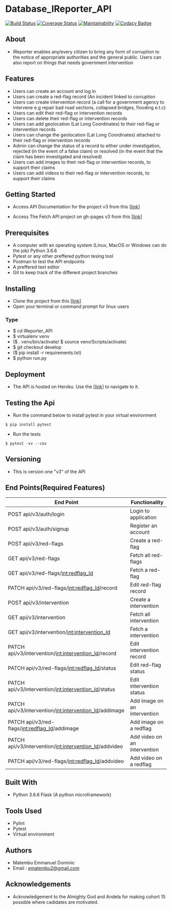 # Database_IReporter_API

[![Build Status](https://travis-ci.org/ManuelDominic/Database_IReporter_API.svg?branch=develop)](https://travis-ci.org/ManuelDominic/Database_IReporter_API) [![Coverage Status](https://coveralls.io/repos/github/ManuelDominic/Database_IReporter_API/badge.svg)](https://coveralls.io/github/ManuelDominic/Database_IReporter_API?branch=develop) [![Maintainability](https://api.codeclimate.com/v1/badges/f664ff6e611f1039b146/maintainability)](https://codeclimate.com/github/ManuelDominic/Database_IReporter_API/maintainability) [![Codacy Badge](https://api.codacy.com/project/badge/Grade/3181e05c8bf446d28777c216c0d1432a)](https://www.codacy.com/app/ManuelDominic/Database_IReporter_API?utm_source=github.com&amp;utm_medium=referral&amp;utm_content=ManuelDominic/Database_IReporter_API&amp;utm_campaign=Badge_Grade)

## About

-   IReporter enables any/every citizen to bring any form of corruption to the notice of appropriate authorities and the general public. Users can also report on things that needs government intervention

## Features

-   Users can create an account and log in
-   Users can create a red-flag record (An incident linked to corruption
-   Users can create intervention record (a call for a government agency to intervene e.g repair bad road sections, collapsed bridges, flooding e.t.c)
-   Users can edit their red-flag or intervention records
-   Users can delete their red-flag or intervention records
-   Users can add geolocation (Lat Long Coordinates) to their red-flag or intervention records
-   Users can change the geolocation (Lat Long Coordinates) attached to their red-flag or intervention records
-   Admin can change the status of a record to either under investigation, rejected (in the event of a false claim) or resolved (in the event that the claim has been investigated and resolved)
-   Users can add images to their red-flag or intervention records, to support their claims
-   Users can add videos to their red-flag or intervention records, to support their claims

## Getting Started

-   Access API Documentation for the project v3 from this [[link](https://app.swaggerhub.com/apis/ManuelDominic/Ireporterv3/1.0.0)]

-   Access The Fetch API project on gh-pages v3 from this [[link](https://manueldominic.github.io/Database_IReporter_API/)]

## Prerequisites

-   A computer with an operating system (Linux, MacOS or Windows can do the job) Python 3.6.6
-   Pytest or any other preffered python tesing tool
-   Postman to test the API endpoints
-   A preffered text editor
-   Git to keep track of the different project branches

## Installing

-   Clone the project from this [[link](https://github.com/ManuelDominic/Database_IReporter_API.git)]
-   Open your terminal or command prompt for linux users

### Type

-   $ cd IReporter_API
-   $ virtualenv venv
-   ($ . venv/bin/activate/ $ source venv/Scripts/activate)
-   $ git checkout develop
-   ($ pip install -r requirements.txt)
-   $ python run.py

## Deployment

-   The API is hosted on Heroku. Use the [[link](https://ireporter-api-v3.herokuapp.com/api/v1/)] to navigate to it.

## Testing the Api

-   Run the command below to install pytest in your virtual environment
```
$ pip install pytest
```
-   Run the tests
```
$ pytest -vv --cov
```

## Versioning


-   This is version one "v3" of the API


## End Points(Required Features)

|                   End Point                               |           Functionality       |
|  ---------------------------------------------------------|-------------------------------
| POST   api/v3/auth/login                                  | Login to application          |
| POST   api/v3/auth/signup                                 | Register an account           |
| POST   api/v3/red-flags                                   | Create a red-flag             |
| GET    api/v3/red-flags                                   | Fetch all red-flags           |
| GET    api/v3/red-flags/<int:redflag_Id>                  | Fetch a red-flag              |
| PATCH  api/v3/red-flags/<int:redflag_Id>/record           | Edit red-flag record          |
| POST   api/v3/intervention                                | Create a intervention         |
| GET    api/v3/intervention                                | Fetch all intervention        |
| GET    api/v3/intervention/<int:intervention_Id>          | Fetch a intervention          |
| PATCH  api/v3/intervention/<int:intervention_Id>/record   | Edit intervention record      |
| PATCH  api/v3/red-flags/<int:redflag_Id>/status           | Edit red-flag status          |
| PATCH  api/v3/intervention/<int:intervention_Id>/status   | Edit intervention status      |
| PATCH  api/v3/intervention/<int:intervention_Id>/addimage | Add image on an intervention  |
| PATCH  api/v3/red-flags/<int:redflag_Id>/addimage         | Add image on a redflag        |
| PATCH  api/v3/intervention/<int:intervention_Id>/addvideo | Add video on an intervention  |
| PATCH  api/v3/red-flags/<int:redflag_Id>/addvideo         | Add video on a redflag        |


## Built With

-   Python 3.6.6 Flask (A python microframework)

## Tools Used

-   Pylint
-   Pytest
-   Virtual environment

## Authors

-   Matembu Emmanuel Dominic
-   Email : ematembu2@gmail.com

## Acknowledgements

-   Acknowledgement to the Almighty God and Andela for making cohort 15 possible where cadidates are motivated.
